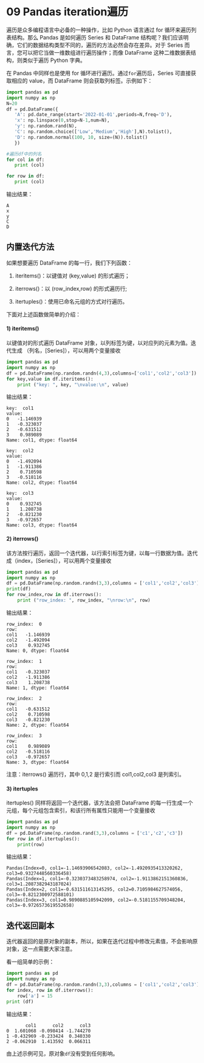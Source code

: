 # 09 Pandas iteration遍历

遍历是众多编程语言中必备的一种操作，比如 Python 语言通过 for 循环来遍历列表结构。那么 Pandas 是如何遍历 Series 和 DataFrame 结构呢？我们应该明确，它们的数据结构类型不同的，遍历的方法必然会存在差异。对于 Series 而言，您可以把它当做一维数组进行遍历操作；而像 DataFrame 这种二维数据表结构，则类似于遍历 Python 字典。

在 Pandas 中同样也是使用 for 循环进行遍历。通过`for`遍历后，Series 可直接获取相应的 value，而 DataFrame 则会获取列标签。示例如下：

```python
import pandas as pd
import numpy as np
N=20
df = pd.DataFrame({
   'A': pd.date_range(start='2022-01-01',periods=N,freq='D'),
   'x': np.linspace(0,stop=N-1,num=N),
   'y': np.random.rand(N),
   'C': np.random.choice(['Low','Medium','High'],N).tolist(),
   'D': np.random.normal(100, 10, size=(N)).tolist()
   })

#遍历df中的列名
for col in df:
   print (col)

for row in df:
   print (col)
```

输出结果：

```
A
x
y
C
D
```

## 内置迭代方法

如果想要遍历 DataFrame 的每一行，我们下列函数：

1. iteritems()：以键值对 (key,value) 的形式遍历；

2. iterrows()：以 (row_index,row) 的形式遍历行;

3. itertuples()：使用已命名元组的方式对行遍历。


下面对上述函数做简单的介绍：

#### 1) iteritems()

以键值对的形式遍历 DataFrame 对象，以列标签为键，以对应列的元素为值。迭代生成 （列名，[Series]），可以用两个变量接收

```python
import pandas as pd
import numpy as np
df = pd.DataFrame(np.random.randn(4,3),columns=['col1','col2','col3'])
for key,value in df.iteritems():
    print ("key: ", key, "\nvalue:\n", value)
```

输出结果：

```
key:  col1 
value:
0   -1.146939
1   -0.323037
2   -0.631512
3    0.989089
Name: col1, dtype: float64

key:  col2 
value:
0   -1.492094
1   -1.911386
2    0.710598
3   -0.518116
Name: col2, dtype: float64

key:  col3 
value:
0    0.932745
1    1.208738
2   -0.821230
3   -0.972657
Name: col3, dtype: float64
```

#### 2) iterrows()

该方法按行遍历，返回一个迭代器，以行索引标签为键，以每一行数据为值。迭代成（index，[Series]），可以用两个变量接收

```python
import pandas as pd
import numpy as np
df = pd.DataFrame(np.random.randn(3,3),columns = ['col1','col2','col3'])
print(df)
for row_index,row in df.iterrows():
    print ("row_index: ", row_index, "\nrow:\n", row)
```


输出结果：

```
row_index:  0 
row:
col1   -1.146939
col2   -1.492094
col3    0.932745
Name: 0, dtype: float64

row_index:  1 
row:
col1   -0.323037
col2   -1.911386
col3    1.208738
Name: 1, dtype: float64

row_index:  2 
row:
col1   -0.631512
col2    0.710598
col3   -0.821230
Name: 2, dtype: float64

row_index:  3 
row:
col1    0.989089
col2   -0.518116
col3   -0.972657
Name: 3, dtype: float64
```

注意：iterrows() 遍历行，其中 0,1,2 是行索引而 col1,col2,col3 是列索引。

#### 3) itertuples

itertuples() 同样将返回一个迭代器，该方法会把 DataFrame 的每一行生成一个元组，每个元组包含索引，和该行所有属性只能用一个变量接收

```python
import pandas as pd
import numpy as np
df = pd.DataFrame(np.random.rand(3,3),columns = ['c1','c2','c3'])
for row in df.itertuples():
	print(row)
```

输出结果：

```
Pandas(Index=0, col1=-1.14693906542083, col2=-1.4920935413320262, col3=0.9327448560336458)
Pandas(Index=1, col1=-0.3230373483258974, col2=-1.9113862151360836, col3=1.2087382943187024)
Pandas(Index=2, col1=-0.631511613145295, col2=0.7105984627574056, col3=-0.8212300972588101)
Pandas(Index=3, col1=0.9890885105942099, col2=-0.5181155709348204, col3=-0.9726573619552658)
```

## 迭代返回副本

迭代器返回的是原对象的副本，所以，如果在迭代过程中修改元素值，不会影响原对象，这一点需要大家注意。

看一组简单的示例：

```python
import pandas as pd
import numpy as np
df = pd.DataFrame(np.random.randn(3,3),columns = ['col1','col2','col3'])
for index, row in df.iterrows():
	row['a'] = 15
print (df)
```

输出结果：

```
       col1      col2      col3
0  1.601068 -0.098414 -1.744270
1 -0.432969 -0.233424  0.340330
2 -0.062910  1.413592  0.066311
```

由上述示例可见，原对象`df`没有受到任何影响。